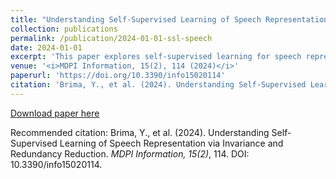 ```yaml
---
title: "Understanding Self-Supervised Learning of Speech Representation via Invariance and Redundancy Reduction"
collection: publications
permalink: /publication/2024-01-01-ssl-speech
date: 2024-01-01
excerpt: 'This paper explores self-supervised learning for speech representation, leveraging redundancy reduction techniques to learn robust representations. It adapts the Barlow Twins framework to speech processing and evaluates its effectiveness in various downstream tasks.'
venue: '<i>MDPI Information, 15(2), 114 (2024)</i>'
paperurl: 'https://doi.org/10.3390/info15020114'
citation: 'Brima, Y., et al. (2024). Understanding Self-Supervised Learning of Speech Representation via Invariance and Redundancy Reduction. MDPI Information, 15(2), 114. DOI: 10.3390/info15020114'
---
```


[Download paper here](https://doi.org/10.3390/info15020114)

Recommended citation: Brima, Y., et al. (2024). Understanding Self-Supervised Learning of Speech Representation via Invariance and Redundancy Reduction. *MDPI Information, 15(2)*, 114. DOI: 10.3390/info15020114.
